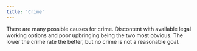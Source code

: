 ```yaml
---
title: 'Crime'
---
```


There are many possible causes for crime. Discontent with available legal working options and poor upbringing being the two most obvious. The lower the crime rate the better, but no crime is not a reasonable goal.
